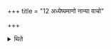 +++
title = "12 अध्येष्यमाणो नान्या वाचो"

+++

<details><summary>थिते</summary>

12. While about to study one should not utter any other words. 

</details>
